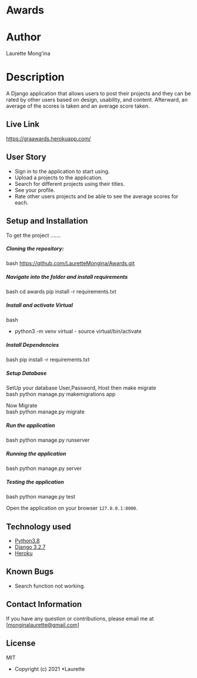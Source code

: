 # Awards

# Author
Laurette Mong'ina 
  
# Description  
A Django application that allows users to post their projects and they can be rated by other users based on design, usability, and content. Afterward, an average of the scores is taken and an average score taken.
##  Live Link  
https://graawards.herokuapp.com/
  


 
## User Story  
  
* Sign in to the application to start using.  
* Upload a projects to the application. 
* Search for different projects using their titles.  
* See your profile.  
* Rate other users projects and be able to see the average scores for each.  
  

  
## Setup and Installation  
To get the project .......  
  
##### Cloning the repository:  
 bash 
 https://github.com/LauretteMongina/Awards.git

##### Navigate into the folder and install requirements  
 bash 
cd awards
 pip install -r requirements.txt 

##### Install and activate Virtual  
 bash 
- python3 -m venv virtual - source virtual/bin/activate  
  
##### Install Dependencies  
 bash 
 pip install -r requirements.txt 
  
 ##### Setup Database  
  SetUp your database User,Password, Host then make migrate  
 bash 
python manage.py makemigrations app
  
 Now Migrate  
 bash 
 python manage.py migrate 

##### Run the application  
 bash 
 python manage.py runserver 
 
##### Running the application  
 bash 
 python manage.py server 

##### Testing the application  
 bash 
 python manage.py test 

Open the application on your browser `127.0.0.1:8000`.  
  
  
## Technology used  
  
* [Python3.8](https://www.python.org/)  
* [Django 3.2.7](https://docs.djangoproject.com/en/2.2/)  
* [Heroku](https://heroku.com)  
  
  
## Known Bugs  
* Search function not working.
  
## Contact Information   
If you have any question or contributions, please email me at [monginalaurette@gmail.com]  
  
## License 
MIT  
* Copyright (c) 2021 *Laurette